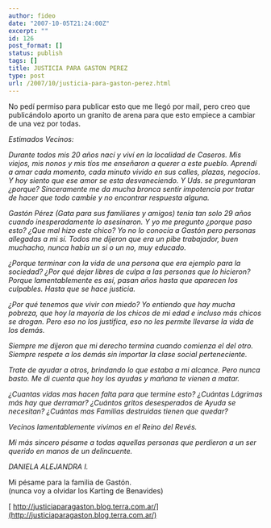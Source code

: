 ```yaml
---
author: fideo
date: "2007-10-05T21:24:00Z"
excerpt: ""
id: 126
post_format: []
status: publish
tags: []
title: JUSTICIA PARA GASTON PEREZ
type: post
url: /2007/10/justicia-para-gaston-perez.html
---
```

No pedí permiso para publicar esto que me llegó por mail, pero creo que publicándolo aporto un granito de arena para que esto empiece a cambiar de una vez por todas.

*Estimados Vecinos:*

*Durante todos mis 20 años nací y viví en la localidad de Caseros. Mis viejos, mis nonos y mis tíos me enseñaron a querer a este pueblo. Aprendí a amar cada momento, cada minuto vivido en sus calles, plazas, negocios. Y hoy siento que ese amor se esta desvaneciendo. Y Uds. se preguntaran ¿porque? Sinceramente me da mucha bronca sentir impotencia por tratar de hacer que todo cambie y no encontrar respuesta alguna.*

*Gastón Pérez (Gata para sus familiares y amigos) tenía tan solo 29 años cuando inesperadamente lo asesinaron. Y yo me pregunto ¿porque paso esto? ¿Que mal hizo este chico? Yo no lo conocía a Gastón pero personas allegadas a mi sí. Todos me dijeron que era un pibe trabajador, buen muchacho, nunca había un si o un no, muy educado.*

*¿Porque terminar con la vida de una persona que era ejemplo para la sociedad? ¿Por qué dejar libres de culpa a las personas que lo hicieron? Porque lamentablemente es así, pasan años hasta que aparecen los culpables. Hasta que se hace justicia.*

*¿Por qué tenemos que vivir con miedo? Yo entiendo que hay mucha pobreza, que hoy la mayoría de los chicos de mi edad e incluso más chicos se drogan. Pero eso no los justifica, eso no les permite llevarse la vida de los demás.*

*Siempre me dijeron que mi derecho termina cuando comienza el del otro. Siempre respete a los demás sin importar la clase social perteneciente.*

*Trate de ayudar a otros, brindando lo que estaba a mi alcance. Pero nunca basto. Me di cuenta que hoy los ayudas y mañana te vienen a matar.*

*¿Cuantas vidas mas hacen falta para que termine esto? ¿Cuántas Lágrimas más hay que derramar? ¿Cuántos gritos desesperados de Ayuda se necesitan? ¿Cuántas mas Familias destruidas tienen que quedar?*

*Vecinos lamentablemente vivimos en el Reino del Revés.*

*Mi más sincero pésame a todas aquellas personas que perdieron a un ser querido en manos de un delincuente.*

*DANIELA ALEJANDRA I.*

Mi pésame para la familia de Gastón.  
(nunca voy a olvidar los Karting de Benavides)

[ http://justiciaparagaston.blog.terra.com.ar/](http://justiciaparagaston.blog.terra.com.ar/)
